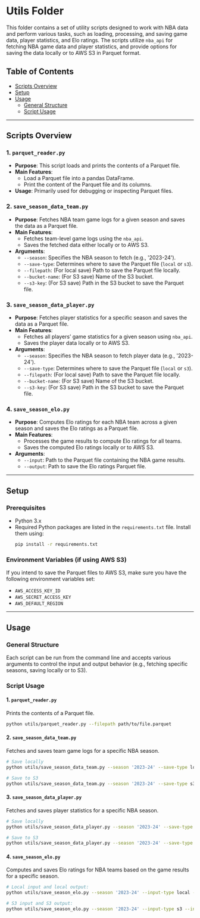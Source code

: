 # Utils Folder

This folder contains a set of utility scripts designed to work with NBA data and perform various tasks, such as loading, processing, and saving game data, player statistics, and Elo ratings. The scripts utilize `nba_api` for fetching NBA game data and player statistics, and provide options for saving the data locally or to AWS S3 in Parquet format.

## Table of Contents
- [Scripts Overview](#scripts-overview)
- [Setup](#setup)
- [Usage](#usage)
  - [General Structure](#general-structure)
  - [Script Usage](#script-usage)

---

## Scripts Overview

### 1. **`parquet_reader.py`**
   - **Purpose**: This script loads and prints the contents of a Parquet file.
   - **Main Features**:
     - Load a Parquet file into a pandas DataFrame.
     - Print the content of the Parquet file and its columns.
   - **Usage**: Primarily used for debugging or inspecting Parquet files.

### 2. **`save_season_data_team.py`**
   - **Purpose**: Fetches NBA team game logs for a given season and saves the data as a Parquet file.
   - **Main Features**:
     - Fetches team-level game logs using the `nba_api`.
     - Saves the fetched data either locally or to AWS S3.
   - **Arguments**:
     - `--season`: Specifies the NBA season to fetch (e.g., '2023-24').
     - `--save-type`: Determines where to save the Parquet file (`local` or `s3`).
     - `--filepath`: (For local save) Path to save the Parquet file locally.
     - `--bucket-name`: (For S3 save) Name of the S3 bucket.
     - `--s3-key`: (For S3 save) Path in the S3 bucket to save the Parquet file.

### 3. **`save_season_data_player.py`**
   - **Purpose**: Fetches player statistics for a specific season and saves the data as a Parquet file.
   - **Main Features**:
     - Fetches all players’ game statistics for a given season using `nba_api`.
     - Saves the player data locally or to AWS S3.
   - **Arguments**:
     - `--season`: Specifies the NBA season to fetch player data (e.g., '2023-24').
     - `--save-type`: Determines where to save the Parquet file (`local` or `s3`).
     - `--filepath`: (For local save) Path to save the Parquet file locally.
     - `--bucket-name`: (For S3 save) Name of the S3 bucket.
     - `--s3-key`: (For S3 save) Path in the S3 bucket to save the Parquet file.

### 4. **`save_season_elo.py`**
   - **Purpose**: Computes Elo ratings for each NBA team across a given season and saves the Elo ratings as a Parquet file.
   - **Main Features**:
     - Processes the game results to compute Elo ratings for all teams.
     - Saves the computed Elo ratings locally or to AWS S3.
   - **Arguments**:
     - `--input`: Path to the Parquet file containing the NBA game results.
     - `--output`: Path to save the Elo ratings Parquet file.

---

## Setup

### Prerequisites
- Python 3.x
- Required Python packages are listed in the `requirements.txt` file. Install them using:
  ```bash
  pip install -r requirements.txt
  ```


### Environment Variables (if using AWS S3)
If you intend to save the Parquet files to AWS S3, make sure you have the following environment variables set:
- `AWS_ACCESS_KEY_ID`
- `AWS_SECRET_ACCESS_KEY`
- `AWS_DEFAULT_REGION`

---

## Usage

### General Structure

Each script can be run from the command line and accepts various arguments to control the input and output behavior (e.g., fetching specific seasons, saving locally or to S3).

### Script Usage

#### **1. `parquet_reader.py`**
   Prints the contents of a Parquet file.
   ```bash
   python utils/parquet_reader.py --filepath path/to/file.parquet
   ```

#### **2. `save_season_data_team.py`**
Fetches and saves team game logs for a specific NBA season.
```bash
# Save locally
python utils/save_season_data_team.py --season '2023-24' --save-type local --filepath path/to/save/season_team_202324.parquet

# Save to S3
python utils/save_season_data_team.py --season '2023-24' --save-type s3 --bucket-name your-bucket --s3-key season_team_202324.parquet
```

#### **3. `save_season_data_player.py`**
Fetches and saves player statistics for a specific NBA season.
```bash
# Save locally
python utils/save_season_data_player.py --season '2023-24' --save-type local --filepath path/to/save/season_player_202324.parquet

# Save to S3
python utils/save_season_data_player.py --season '2023-24' --save-type s3 --bucket-name your-bucket --s3-key season_player_202324.parquet
```


#### **4. `save_season_elo.py`**
Computes and saves Elo ratings for NBA teams based on the game results for a specific season.
```bash
# Local input and local output:
python utils/save_season_elo.py --season '2023-24' --input-type local --input-filepath path/to/game_results.parquet --output-type local --output-filepath path/to/save/elo_ratings.parquet

# S3 input and S3 output:
python utils/save_season_elo.py --season '2023-24' --input-type s3 --input-filepath nba/season_team_202324.parquet --output-type s3 --bucket-name mybucket --s3-key nba/season_elo_202324.parquet

```